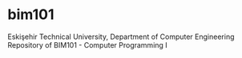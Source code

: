 # bim101

Eskişehir Technical University, Department of Computer Engineering
Repository of BIM101 - Computer Programming I
